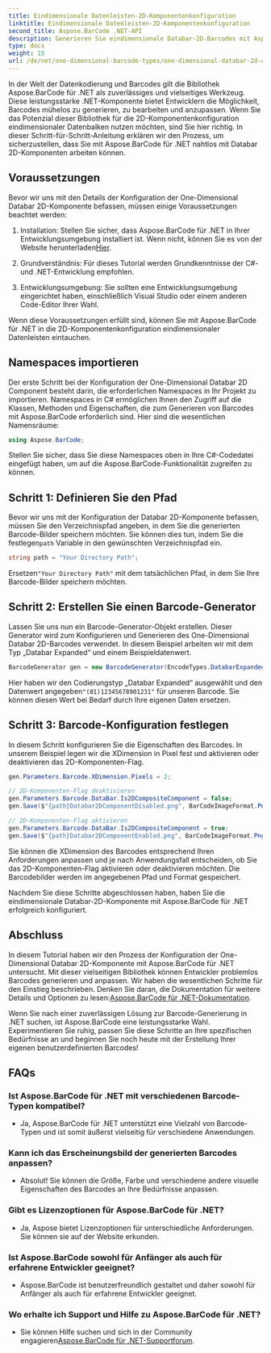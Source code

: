 ```yaml
---
title: Eindimensionale Datenleisten-2D-Komponentenkonfiguration
linktitle: Eindimensionale Datenleisten-2D-Komponentenkonfiguration
second_title: Aspose.BarCode .NET-API
description: Generieren Sie eindimensionale Databar-2D-Barcodes mit Aspose.BarCode für .NET. Befolgen Sie unsere Schritt-für-Schritt-Anleitung zur Konfiguration und Anpassung. Beginnen Sie noch heute mit der Erstellung einzigartiger Barcodes!
type: docs
weight: 15
url: /de/net/one-dimensional-barcode-types/one-dimensional-databar-2d-component-configuration/
---
```


In der Welt der Datenkodierung und Barcodes gilt die Bibliothek Aspose.BarCode für .NET als zuverlässiges und vielseitiges Werkzeug. Diese leistungsstarke .NET-Komponente bietet Entwicklern die Möglichkeit, Barcodes mühelos zu generieren, zu bearbeiten und anzupassen. Wenn Sie das Potenzial dieser Bibliothek für die 2D-Komponentenkonfiguration eindimensionaler Datenbalken nutzen möchten, sind Sie hier richtig. In dieser Schritt-für-Schritt-Anleitung erklären wir den Prozess, um sicherzustellen, dass Sie mit Aspose.BarCode für .NET nahtlos mit Databar 2D-Komponenten arbeiten können.

## Voraussetzungen

Bevor wir uns mit den Details der Konfiguration der One-Dimensional Databar 2D-Komponente befassen, müssen einige Voraussetzungen beachtet werden:

1. Installation: Stellen Sie sicher, dass Aspose.BarCode für .NET in Ihrer Entwicklungsumgebung installiert ist. Wenn nicht, können Sie es von der Website herunterladen[Hier](https://releases.aspose.com/barcode/net/).

2. Grundverständnis: Für dieses Tutorial werden Grundkenntnisse der C#- und .NET-Entwicklung empfohlen.

3. Entwicklungsumgebung: Sie sollten eine Entwicklungsumgebung eingerichtet haben, einschließlich Visual Studio oder einem anderen Code-Editor Ihrer Wahl.

Wenn diese Voraussetzungen erfüllt sind, können Sie mit Aspose.BarCode für .NET in die 2D-Komponentenkonfiguration eindimensionaler Datenleisten eintauchen.

## Namespaces importieren

Der erste Schritt bei der Konfiguration der One-Dimensional Databar 2D Component besteht darin, die erforderlichen Namespaces in Ihr Projekt zu importieren. Namespaces in C# ermöglichen Ihnen den Zugriff auf die Klassen, Methoden und Eigenschaften, die zum Generieren von Barcodes mit Aspose.BarCode erforderlich sind. Hier sind die wesentlichen Namensräume:

```csharp
using Aspose.BarCode;
```

Stellen Sie sicher, dass Sie diese Namespaces oben in Ihre C#-Codedatei eingefügt haben, um auf die Aspose.BarCode-Funktionalität zugreifen zu können.

## Schritt 1: Definieren Sie den Pfad

Bevor wir uns mit der Konfiguration der Databar 2D-Komponente befassen, müssen Sie den Verzeichnispfad angeben, in dem Sie die generierten Barcode-Bilder speichern möchten. Sie können dies tun, indem Sie die festlegen`path` Variable in den gewünschten Verzeichnispfad ein.

```csharp
string path = "Your Directory Path";
```

 Ersetzen`"Your Directory Path"` mit dem tatsächlichen Pfad, in dem Sie Ihre Barcode-Bilder speichern möchten.

## Schritt 2: Erstellen Sie einen Barcode-Generator

Lassen Sie uns nun ein Barcode-Generator-Objekt erstellen. Dieser Generator wird zum Konfigurieren und Generieren des One-Dimensional Databar 2D-Barcodes verwendet. In diesem Beispiel arbeiten wir mit dem Typ „Databar Expanded“ und einem Beispieldatenwert.

```csharp
BarcodeGenerator gen = new BarcodeGenerator(EncodeTypes.DatabarExpanded, "(01)12345678901231");
```

 Hier haben wir den Codierungstyp „Databar Expanded“ ausgewählt und den Datenwert angegeben`"(01)12345678901231"` für unseren Barcode. Sie können diesen Wert bei Bedarf durch Ihre eigenen Daten ersetzen.

## Schritt 3: Barcode-Konfiguration festlegen

In diesem Schritt konfigurieren Sie die Eigenschaften des Barcodes. In unserem Beispiel legen wir die XDimension in Pixel fest und aktivieren oder deaktivieren das 2D-Komponenten-Flag.

```csharp
gen.Parameters.Barcode.XDimension.Pixels = 2;

// 2D-Komponenten-Flag deaktivieren
gen.Parameters.Barcode.DataBar.Is2DCompositeComponent = false;
gen.Save($"{path}Databar2DComponentDisabled.png", BarCodeImageFormat.Png);

// 2D-Komponenten-Flag aktivieren
gen.Parameters.Barcode.DataBar.Is2DCompositeComponent = true;
gen.Save($"{path}Databar2DComponentEnabled.png", BarCodeImageFormat.Png);
```

Sie können die XDimension des Barcodes entsprechend Ihren Anforderungen anpassen und je nach Anwendungsfall entscheiden, ob Sie das 2D-Komponenten-Flag aktivieren oder deaktivieren möchten. Die Barcodebilder werden im angegebenen Pfad und Format gespeichert.

Nachdem Sie diese Schritte abgeschlossen haben, haben Sie die eindimensionale Databar-2D-Komponente mit Aspose.BarCode für .NET erfolgreich konfiguriert.

## Abschluss

 In diesem Tutorial haben wir den Prozess der Konfiguration der One-Dimensional Databar 2D-Komponente mit Aspose.BarCode für .NET untersucht. Mit dieser vielseitigen Bibliothek können Entwickler problemlos Barcodes generieren und anpassen. Wir haben die wesentlichen Schritte für den Einstieg beschrieben. Denken Sie daran, die Dokumentation für weitere Details und Optionen zu lesen:[Aspose.BarCode für .NET-Dokumentation](https://reference.aspose.com/barcode/net/).

Wenn Sie nach einer zuverlässigen Lösung zur Barcode-Generierung in .NET suchen, ist Aspose.BarCode eine leistungsstarke Wahl. Experimentieren Sie ruhig, passen Sie diese Schritte an Ihre spezifischen Bedürfnisse an und beginnen Sie noch heute mit der Erstellung Ihrer eigenen benutzerdefinierten Barcodes!

## FAQs

### Ist Aspose.BarCode für .NET mit verschiedenen Barcode-Typen kompatibel?
- Ja, Aspose.BarCode für .NET unterstützt eine Vielzahl von Barcode-Typen und ist somit äußerst vielseitig für verschiedene Anwendungen.

### Kann ich das Erscheinungsbild der generierten Barcodes anpassen?
- Absolut! Sie können die Größe, Farbe und verschiedene andere visuelle Eigenschaften des Barcodes an Ihre Bedürfnisse anpassen.

### Gibt es Lizenzoptionen für Aspose.BarCode für .NET?
- Ja, Aspose bietet Lizenzoptionen für unterschiedliche Anforderungen. Sie können sie auf der Website erkunden.

### Ist Aspose.BarCode sowohl für Anfänger als auch für erfahrene Entwickler geeignet?
- Aspose.BarCode ist benutzerfreundlich gestaltet und daher sowohl für Anfänger als auch für erfahrene Entwickler geeignet.

### Wo erhalte ich Support und Hilfe zu Aspose.BarCode für .NET?
-  Sie können Hilfe suchen und sich in der Community engagieren[Aspose.BarCode für .NET-Supportforum](https://forum.aspose.com/c/barcode/13).